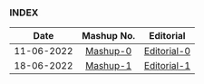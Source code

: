 ### INDEX

|    Date    |                     Mashup No.                     |             Editorial              |
| :--------: | :------------------------------------------------: | :--------------------------------: |
| 11-06-2022 | [Mashup-0](https://codeforces.com/contests/385022) | [Editorial-0](/MASHUPS/mashup0.md) |
| 18-06-2022 | [Mashup-1](https://codeforces.com/contests/386256) | [Editorial-1](/MASHUPS/mashup1.md) |
